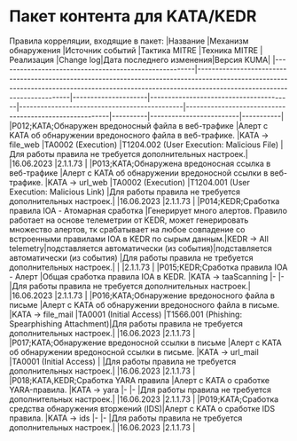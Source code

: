 # Пакет контента для KATA/KEDR
Правила корреляции, входящие в пакет:
|Название                                               |Механизм обнаружения                                                                                                                                                                                  |Источник событий     |Тактика MITRE                           |Техника MITRE                                 |Реализация                                              |Change log|Дата последнего изменения|Версия KUMA|
|-------------------------------------------------------|------------------------------------------------------------------------------------------------------------------------------------------------------------------------------------------------------|---------------------|----------------------------------------|----------------------------------------------|--------------------------------------------------------|----------|-------------------------|-----------|
|P012;KATA;Обнаружен вредоносный файла в веб-трафике    |Алерт с KATA об обнаружении вредоносного файла в веб-трафике.                                                                                                                                         |KATA -> file_web     |TA0002 (Execution)                      |T1204.002 (User Execution: Malicious File)    |Для работы правила не требуется дополнительных настроек.|          |16.06.2023               |2.1.1.73   |
|P013;KATA;Обнаружена вредоносная ссылка в веб-трафике  |Алерт с KATA об обнаружении вредоносной ссылки в веб-трафике.                                                                                                                                         |KATA -> url_web      |TA0002 (Execution)                      |T1204.001 (User Execution: Malicious Link)    |Для работы правила не требуется дополнительных настроек.|          |16.06.2023               |2.1.1.73   |
|P014;KEDR;Сработка правила IOA - Атомарная сработка    |Генерирует много алертов. Правило работает на основе телеметрии от KEDR, может генерировать множество алертов, тк срабатывает на любое совпадение со встроенными правилами IOA в KEDR по сырым данным.|KEDR -> All telemetry|подставляется автоматически (из события)|подставляется автоматически (из события)      |Для работы правила не требуется дополнительных настроек.|          |                         |2.1.1.73   |
|P015;KEDR;Сработка правила IOA - Алерт                 |Общая сработка правила IOA в KEDR.                                                                                                                                                                    |KATA -> taaScanning  |-                                       |-                                             |Для работы правила не требуется дополнительных настроек.|          |16.06.2023               |2.1.1.73   |
|P016;KATA;Обнаружение вредоносного файла в письме      |Алерт с KATA об обнаружении вредоносного файла в письме.                                                                                                                                              |KATA -> file_mail    |TA0001 (Initial Access)                 |T1566.001 (Phishing: Spearphishing Attachment)|Для работы правила не требуется дополнительных настроек.|          |16.06.2023               |2.1.1.73   |
|P017;KATA;Обнаружение вредоносной ссылки в письме      |Алерт с KATA об обнаружении вредоносной ссылки в письме.                                                                                                                                              |KATA -> url_mail     |TA0001 (Initial Access)                 |                                              |Для работы правила не требуется дополнительных настроек.|          |16.06.2023               |2.1.1.73   |
|P018;KATA,KEDR;Сработка YARA правила                   |Алерт с KATA о сработке YARA-правила.                                                                                                                                                                 |KATA -> yara         |-                                       |-                                             |Для работы правила не требуется дополнительных настроек.|          |16.06.2023               |2.1.1.73   |
|P019;KATA;Сработка средства обнаружения вторжений (IDS)|Алерт с KATA о сработке IDS правила.                                                                                                                                                                  |KATA -> ids          |-                                       |-                                             |Для работы правила не требуется дополнительных настроек.|          |16.06.2023               |2.1.1.73   |
